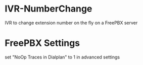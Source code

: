 # IVR-NumberChange
IVR to change extension number on the fly on a FreePBX server

# FreePBX Settings
set "NoOp Traces in Dialplan" to 1 in advanced settings
